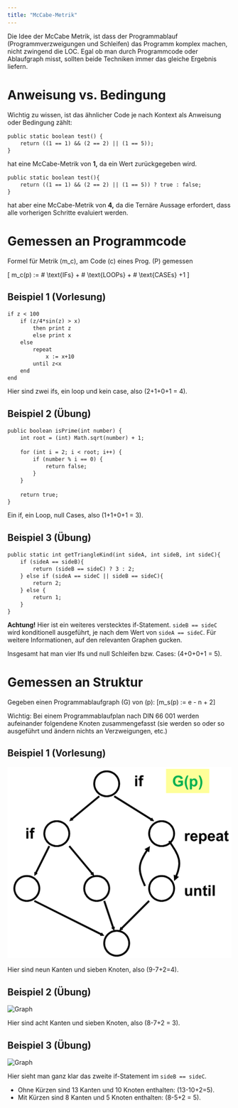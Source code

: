```yaml
---
title: "McCabe-Metrik"
---
```


Die Idee der McCabe Metrik, ist dass der Programmablauf (Programmverzweigungen und Schleifen) das Programm komplex machen, nicht zwingend die LOC. Egal ob man durch Programmcode oder Ablaufgraph misst, sollten beide Techniken immer das gleiche Ergebnis liefern.

# Anweisung vs. Bedingung

Wichtig zu wissen, ist das ähnlicher Code je nach Kontext als Anweisung oder Bedingung zählt:

```
public static boolean test() {
    return ((1 == 1) && (2 == 2) || (1 == 5));
}
```
hat eine McCabe-Metrik von **1,** da ein Wert zurückgegeben wird.

```
public static boolean test(){
    return ((1 == 1) && (2 == 2) || (1 == 5)) ? true : false;
}
```
hat aber eine McCabe-Metrik von **4,** da die Ternäre Aussage erfordert, dass alle vorherigen Schritte evaluiert werden.

# Gemessen an Programmcode

Formel für Metrik \(m_c\), am Code \(c\) eines Prog. \(P\) gemessen

\[
m_c(p) := \# \text{IFs} + \# \text{LOOPs} + \# \text{CASEs} +1
\]

## Beispiel 1 (Vorlesung)

```
if z < 100
    if (z/4*sin(z) > x)
        then print z
        else print x
    else
        repeat
            x := x+10
        until z<x
    end
end
```

Hier sind zwei ifs, ein loop und kein case, also \(2+1+0+1 = 4\).

## Beispiel 2 (Übung)

```
public boolean isPrime(int number) {
    int root = (int) Math.sqrt(number) + 1;

    for (int i = 2; i < root; i++) {
        if (number % i == 0) {
            return false;
        }
    }

    return true;
}
```

Ein if, ein Loop, null Cases, also \(1+1+0+1 = 3\).

## Beispiel 3 (Übung)

```
public static int getTriangleKind(int sideA, int sideB, int sideC){
    if (sideA == sideB){
        return (sideB == sideC) ? 3 : 2;
    } else if (sideA == sideC || sideB == sideC){
        return 2;
    } else {
        return 1;
    }
}
```

**Achtung!** Hier ist ein weiteres verstecktes if-Statement. `sideB == sideC` wird konditionell ausgeführt, je nach dem Wert von `sideA == sideC`. Für weitere Informationen, auf den relevanten Graphen gucken.

Insgesamt hat man vier Ifs und null Schleifen bzw. Cases: \(4+0+0+1 = 5\).

# Gemessen an Struktur

Gegeben einen Programmablaufgraph \(G\) von \(p\): \[m_s(p) := e - n + 2\]

Wichtig: Bei einem Programmablaufplan nach DIN 66 001 werden aufeinander folgendene Knoten zusammengefasst (sie werden so oder so ausgeführt und ändern nichts an Verzweigungen, etc.)

## Beispiel 1 (Vorlesung)

![Graph](vorlesungsgraph.png)

Hier sind neun Kanten und sieben Knoten, also \(9-7+2=4\).

## Beispiel 2 (Übung)

![Graph](übungsgraph.png)

Hier sind acht Kanten und sieben Knoten, also \(8-7+2 = 3\).

## Beispiel 3 (Übung)

![Graph](übungsgraph2.png)

Hier sieht man ganz klar das zweite if-Statement im `sideB == sideC`.

- Ohne Kürzen sind 13 Kanten und 10 Knoten enthalten: \(13-10+2=5\).
- Mit Kürzen sind 8 Kanten und 5 Knoten enthalten: \(8-5+2 = 5\).